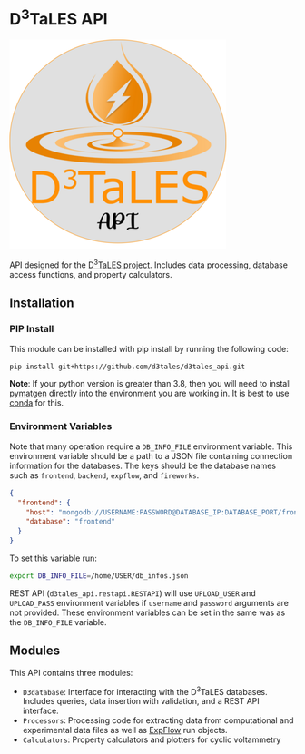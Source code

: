 # D<sup>3</sup>TaLES API 
![](D3TaLES_api_logo.png)


API designed for the [D<sup>3</sup>TaLES project](https://d3tales.as.uky.edu/). Includes data processing, database access functions, and property calculators.

## Installation 

### PIP Install
This module can be installed with pip install by running the following code: 

```bash
pip install git+https://github.com/d3tales/d3tales_api.git
```

**Note**: If your python version is greater than 3.8, then you will need to install 
[pymatgen](https://pymatgen.org/) directly into the environment you are working in. It is best to use 
[conda](https://anaconda.org/conda-forge/pymatgen) for this.

### Environment Variables
Note that many operation require a `DB_INFO_FILE` environment variable. This environment variable
should be a path to a JSON file containing connection information for the databases. The keys should 
be the database names such as `frontend`, `backend`, `expflow`, and `fireworks`.
```json
{
  "frontend": {
    "host": "mongodb://USERNAME:PASSWORD@DATABASE_IP:DATABASE_PORT/frontend",
    "database": "frontend"
  }
}
```
To set this variable run:
```bash
export DB_INFO_FILE=/home/USER/db_infos.json
```

REST API (`d3tales_api.restapi.RESTAPI`) will use `UPLOAD_USER` and `UPLOAD_PASS` environment 
variables if `username` and `password` arguments are not provided. These environment variables 
can be set in the same was as the `DB_INFO_FILE` variable. 

## Modules 
This API contains three modules: 
* `D3database`: Interface for interacting with the D<sup>3</sup>TaLES databases. Includes 
queries, data insertion with validation, and a REST API interface.
* `Processors`: Processing code for extracting data from computational and experimental
data files as well as [ExpFlow](https://d3tales.as.uky.edu/expflow) run objects. 
* `Calculators`: Property calculators and plotters for cyclic voltammetry

